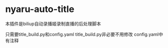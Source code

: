 # nyaru-auto-title
本插件是biliup自动录播姬录制直播的后处理脚本

只需要title_build.py和config.yaml
title_build.py非必要不用修改
config.yaml中有注释

